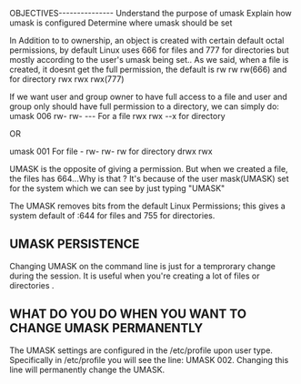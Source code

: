 OBJECTIVES---------------
Understand the purpose of umask
Explain how umask is configured
Determine where umask should be set 

In Addition to to ownership, an object is created with certain default octal permissions, by default Linux uses 666 for files and 777 for directories but mostly according to the user's umask being set..
As we said, when a file is created, it doesnt get the full permission, the default is rw rw rw(666) and for directory rwx rwx rwx(777)

If we want user and group owner to have full access to a file and user and group only should have full permission to a directory, we can simply do:
umask 006
rw- rw- --- For a file
rwx rwx --x for directory

OR

umask 001
For file - rw- rw- rw
for directory drwx rwx 

UMASK is the opposite of giving a permission.
But when we created a file, the files has 664...Why is that ?
It's because  of the user mask(UMASK) set for the system which we can see by just typing "UMASK"

The UMASK removes bits from the default Linux Permissions; this gives a system default of :644 for files and 755 for directories.

UMASK PERSISTENCE
--
Changing UMASK on the command line is just for  a temprorary change during the session. It is useful when you're creating a lot of files or directories .

WHAT DO YOU DO WHEN YOU WANT TO CHANGE UMASK PERMANENTLY
--
The UMASK settings are configured in the /etc/profile upon user type.  Specifically in /etc/profile you will see the line: UMASK 002. Changing this line will permanently change the UMASK.


